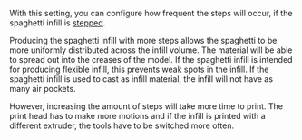 With this setting, you can configure how frequent the steps will occur, if the spaghetti infill is [stepped](spaghetti_infill_stepped.md).

Producing the spaghetti infill with more steps allows the spaghetti to be more uniformly distributed across the infill volume. The material will be able to spread out into the creases of the model. If the spaghetti infill is intended for producing flexible infill, this prevents weak spots in the infill. If the spaghetti infill is used to cast as infill material, the infill will not have as many air pockets.

However, increasing the amount of steps will take more time to print. The print head has to make more motions and if the infill is printed with a different extruder, the tools have to be switched more often.